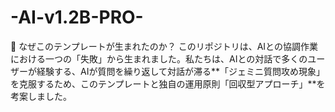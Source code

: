 # -AI-v1.2B-PRO-
🔹 なぜこのテンプレートが生まれたのか？ このリポジトリは、AIとの協調作業における一つの「失敗」から生まれました。私たちは、AIとの対話で多くのユーザーが経験する、AIが質問を繰り返して対話が滞る**「ジェミニ質問攻め現象」を克服するため、このテンプレートと独自の運用原則「回収型アプローチ」**を考案しました。
